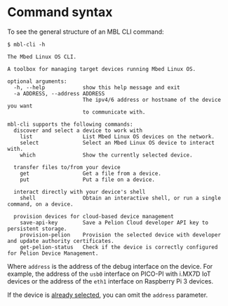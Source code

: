 # Command syntax

To see the general structure of an MBL CLI command:

```
$ mbl-cli -h

The Mbed Linux OS CLI.

A toolbox for managing target devices running Mbed Linux OS.

optional arguments:
  -h, --help            show this help message and exit
  -a ADDRESS, --address ADDRESS
                        The ipv4/6 address or hostname of the device you want
                        to communicate with.

mbl-cli supports the following commands:
  discover and select a device to work with
    list                List Mbed Linux OS devices on the network.
    select              Select an Mbed Linux OS device to interact with.
    which               Show the currently selected device.
  
  transfer files to/from your device
    get                 Get a file from a device.
    put                 Put a file on a device.
  
  interact directly with your device's shell
    shell               Obtain an interactive shell, or run a single command, on a device.
  
  provision devices for cloud-based device management
    save-api-key        Save a Pelion Cloud developer API key to persistent storage.
    provision-pelion    Provision the selected device with developer and update authority certificates.
    get-pelion-status   Check if the device is correctly configured for Pelion Device Management.
```

Where `address` is the address of the debug interface on the device. For example, the address of the `usb0` interface on PICO-PI with i.MX7D IoT devices or the address of the `eth1` interface on Raspberry Pi 3 devices.

If the device is [already selected](#device-discovery-and-selection), you can omit the `address` parameter.
